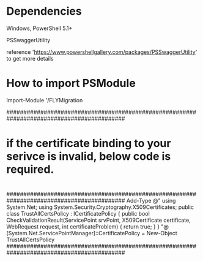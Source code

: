 # Dependencies

Windows, PowerShell 5.1+

PSSwaggerUtility 

reference 'https://www.powershellgallery.com/packages/PSSwaggerUtility' to get more details

# How to import PSModule

Import-Module '<your-service-root-folder>/FLYMigration

###########################################################################################
#                                                                                         #
# if the certificate binding to your serivce is invalid, below code is required.          #
#                                                                                         #
###########################################################################################
Add-Type @"
    using System.Net;
    using System.Security.Cryptography.X509Certificates;
    public class TrustAllCertsPolicy : ICertificatePolicy {
        public bool CheckValidationResult(ServicePoint srvPoint, X509Certificate certificate, WebRequest request, int certificateProblem) {
            return true;
        }
    }
"@
[System.Net.ServicePointManager]::CertificatePolicy = New-Object TrustAllCertsPolicy
###########################################################################################